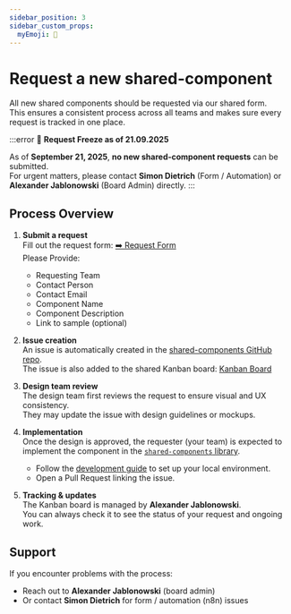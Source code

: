 ```yaml
---
sidebar_position: 3
sidebar_custom_props:
  myEmoji: 📝
---
```


# Request a new shared-component

All new shared components should be requested via our shared form.  
This ensures a consistent process across all teams and makes sure every request is tracked in one place.

:::error
🚨 **Request Freeze as of 21.09.2025**  

As of **September 21, 2025**, **no new shared-component requests** can be submitted.  
For urgent matters, please contact **Simon Dietrich** (Form / Automation) or **Alexander Jablonowski** (Board Admin) directly.
:::

## Process Overview

1. **Submit a request**  
   Fill out the request form: [➡️ Request Form](https://n8n.pybay.de/form/4d538dde-de36-402d-91d3-8db3da251005)  
   Please Provide:
   - Requesting Team
   - Contact Person
   - Contact Email
   - Component Name
   - Component Description
   - Link to sample (optional)

2. **Issue creation**  
   An issue is automatically created in the [shared-components GitHub repo](https://github.com/Agile-Software-Engineering-25/shared-components/issues).  
   The issue is also added to the shared Kanban board: [Kanban Board](https://github.com/orgs/Agile-Software-Engineering-25/projects/4/views/1)  

3. **Design team review**  
   The design team first reviews the request to ensure visual and UX consistency.  
   They may update the issue with design guidelines or mockups.

4. **Implementation**  
   Once the design is approved, the requester (your team) is expected to implement the component in the [`shared-components` library](https://github.com/Agile-Software-Engineering-25/shared-components).  
   - Follow the [development guide](./developing.md) to set up your local environment.  
   - Open a Pull Request linking the issue.  

5. **Tracking & updates**  
   The Kanban board is managed by **Alexander Jablonowski**.  
   You can always check it to see the status of your request and ongoing work.

## Support

If you encounter problems with the process:
- Reach out to **Alexander Jablonowski** (board admin)  
- Or contact **Simon Dietrich** for form / automation (n8n) issues
